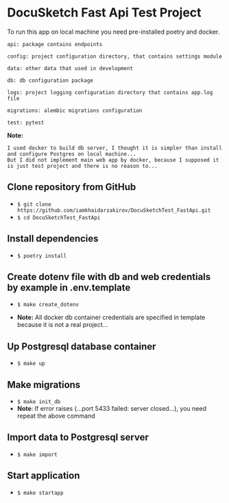 # DocuSketch Fast Api Test Project

To run this app on local machine you need pre-installed poetry and docker.
```
api: package contains endpoints

config: project configuration directory, that contains settings module

data: other data that used in development

db: db configuration package

logs: project logging configuration directory that contains app.log file

migrations: alembic migrations configuration

test: pytest
```
**Note:**
```
I used docker to build db server, I thought it is simpler than install and configure Postgres on local machine...
But I did not implement main web app by docker, because I supposed it is just test project and there is no reason to...
```
## Clone repository from GitHub
- ```$ git clone https://github.com/iamkhaidarzakirov/DocuSketchTest_FastApi.git```
- ```$ cd DocuSketchTest_FastApi ```
## Install dependencies
- ```$ poetry install```
## Create dotenv file with db and web credentials by example in .env.template
- ```$ make create_dotenv```

- **Note:** All docker db container credentials are specified in template because it is not a real project... 
## Up Postgresql database container
- ```$ make up```
## Make migrations
- ```$ make init_db```
- **Note**: If error raises (...port 5433 failed: server closed...), you need repeat the above command
## Import data to Postgresql server
- ```$ make import```
## Start application
- ```$ make startapp```
